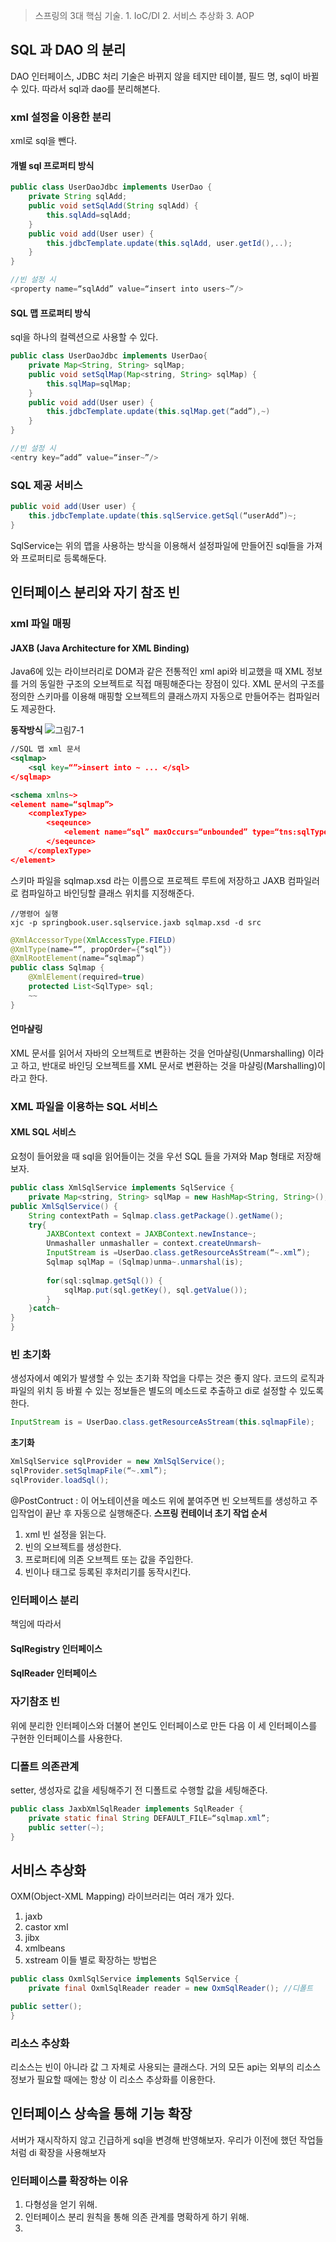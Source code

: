> 스프링의 3대 핵심 기술. 1. IoC/DI 2. 서비스 추상화 3. AOP

## SQL 과 DAO 의 분리
DAO 인터페이스, JDBC 처리 기술은 바뀌지 않을 테지만 테이블, 필드 명, sql이 바뀔수 있다. 따라서 sql과 dao를 분리해본다.

### xml 설정을 이용한 분리 
xml로 sql을 뺀다. 

#### 개별 sql 프로퍼티 방식 
```java
public class UserDaoJdbc implements UserDao {
	private String sqlAdd;
	public void setSqlAdd(String sqlAdd) {
		this.sqlAdd=sqlAdd;
	}
	public void add(User user) {
		this.jdbcTemplate.update(this.sqlAdd, user.getId(),..);
	}
}

//빈 설정 시
<property name=“sqlAdd” value=“insert into users~”/>
```

#### SQL 맵 프로퍼티 방식
sql을 하나의 컬렉션으로 사용할 수 있다.
```java
public class UserDaoJdbc implements UserDao{
	private Map<String, String> sqlMap;
	public void setSqlMap(Map<string, String> sqlMap) {
		this.sqlMap=sqlMap;
	}
	public void add(User user) {
		this.jdbcTemplate.update(this.sqlMap.get(“add”),~)
	}
}

//빈 설정 시
<entry key=“add” value=“inser~”/>
```

### SQL 제공 서비스 
```java
public void add(User user) {
	this.jdbcTemplate.update(this.sqlService.getSql(“userAdd”)~;
}
```
SqlService는 위의 맵을 사용하는 방식을 이용해서 설정파일에 만들어진 sql들을 가져와 프로퍼티로 등록해둔다.

## 인터페이스 분리와 자기 참조 빈 
### xml 파일 매핑 
#### JAXB (Java Architecture for XML Binding)
Java6에 있는 라이브러리로 DOM과 같은 전통적인 xml api와 비교했을 때 XML 정보를 거의 동일한 구조의 오브젝트로 직접 매핑해준다는 장점이 있다.  XML 문서의 구조를 정의한 스키마를 이용해 매핑할 오브젝트의 클래스까지 자동으로 만들어주는 컴파일러도 제공한다. 

**동작방식**
![그림7-1]() 

```xml
//SQL 맵 xml 문서
<sqlmap>
	<sql key=“”>insert into ~ ... </sql>
</sqlmap>
```

```xml
<schema xmlns~>
<element name=“sqlmap”>
	<complexType>
		<seqeunce>
			<element name=“sql” maxOccurs=“unbounded” type=“tns:sqlType” />
		</seqeunce>
	</complexType>
</element>
```
스키마 파일을 sqlmap.xsd 라는 이름으로 프로젝트 루트에 저장하고 JAXB 컴파일러로 컴파일하고 바인딩할 클래스 위치를 지정해준다.

```
//명령어 실행
xjc -p springbook.user.sqlservice.jaxb sqlmap.xsd -d src
```

```java
@XmlAccessorType(XmlAccessType.FIELD)
@XmlType(name=“”, propOrder={“sql”})
@XmlRootElement(name=“sqlmap”)
public class Sqlmap {
	@XmlElement(required=true)
	protected List<SqlType> sql;
	~~
}
```

#### 언마샬링 
XML 문서를 읽어서 자바의 오브젝트로 변환하는 것을 언마샬링(Unmarshalling) 이라고 하고, 반대로 바인딩 오브젝트를 XML 문서로 변환하는 것을 마샬링(Marshalling)이라고 한다.

### XML 파일을 이용하는 SQL 서비스 
#### XML SQL 서비스
요청이 들어왔을 때 sql을 읽어들이는 것을 우선 SQL 들을 가져와 Map 형태로 저장해보자.

```java
public class XmlSqlService implements SqlService {
	private Map<string, String> sqlMap = new HashMap<String, String>();
public XmlSqlService() {
	String contextPath = Sqlmap.class.getPackage().getName();
	try{
		JAXBContext context = JAXBContext.newInstance~;
		Unmashaller unmashaller = context.createUnmarsh~
		InputStream is =UserDao.class.getResourceAsStream(“~.xml”);
		Sqlmap sqlMap = (Sqlmap)unma~.unmarshal(is);
		
		for(sql:sqlmap.getSql()) {
			sqlMap.put(sql.getKey(), sql.getValue());
		}
	}catch~
}
}
```

### 빈 초기화 
생성자에서 예외가 발생할 수 있는 초기화 작업을 다루는 것은 좋지 않다. 코드의 로직과 파일의 위치 등 바뀔 수 있는 정보들은 별도의 메소드로 추출하고 di로 설정할 수 있도록 한다.

```java
InputStream is = UserDao.class.getResourceAsStream(this.sqlmapFile);
```

**초기화**
```java
XmlSqlService sqlProvider = new XmlSqlService();
sqlProvider.setSqlmapFile(“~.xml”);
sqlProvider.loadSql();
```

@PostContruct : 이 어노테이션을 메소드 위에 붙여주면 빈 오브젝트를 생성하고 주입작업이 끝난 후 자동으로 실행해준다.
**스프링 컨테이너 초기 작업 순서**
1. xml 빈 설정을 읽는다.
2. 빈의 오브젝트를 생성한다.
3. 프로퍼티에 의존 오브젝트 또는 값을 주입한다.
4. 빈이나 태그로 등록된 후처리기를 동작시킨다. 

### 인터페이스 분리
책임에 따라서
#### SqlRegistry 인터페이스 
#### SqlReader 인터페이스

### 자기참조 빈
위에 분리한 인터페이스와 더불어 본인도 인터페이스로 만든 다음 이 세 인터페이스를 구현한 인터페이스를 사용한다.

### 디폴트 의존관계
setter, 생성자로 값을 세팅해주기 전 디폴트로 수행할 값을 세팅해준다.
```java
public class JaxbXmlSqlReader implements SqlReader {
	private static final String DEFAULT_FILE=“sqlmap.xml”;
	public setter(~);
}
```

## 서비스 추상화 
OXM(Object-XML Mapping) 라이브러리는 여러 개가 있다. 
1. jaxb
2. castor xml
3. jibx
4. xmlbeans
5. xstream
이들 별로 확장하는 방법은
```java
public class OxmlSqlService implements SqlService {
	private final OxmlSqlReader reader = new OxmSqlReader(); //디폴트

public setter();
}
```

### 리소스 추상화
리소스는 빈이 아니라 값 그 자체로 사용되는 클래스다. 거의 모든 api는 외부의 리소스 정보가 필요할 때에는 항상 이 리소스 추상화를 이용한다.

## 인터페이스 상속을 통해 기능 확장 
서버가 재시작하지 않고 긴급하게 sql을 변경해 반영해보자. 우리가 이전에 했던 작업들처럼 di 확장을 사용해보자

### 인터페이스를 확장하는 이유
1. 다형성을 얻기 위해.
2. 인터페이스 분리 원칙을 통해 의존 관계를 명확하게 하기 위해.
3. 

